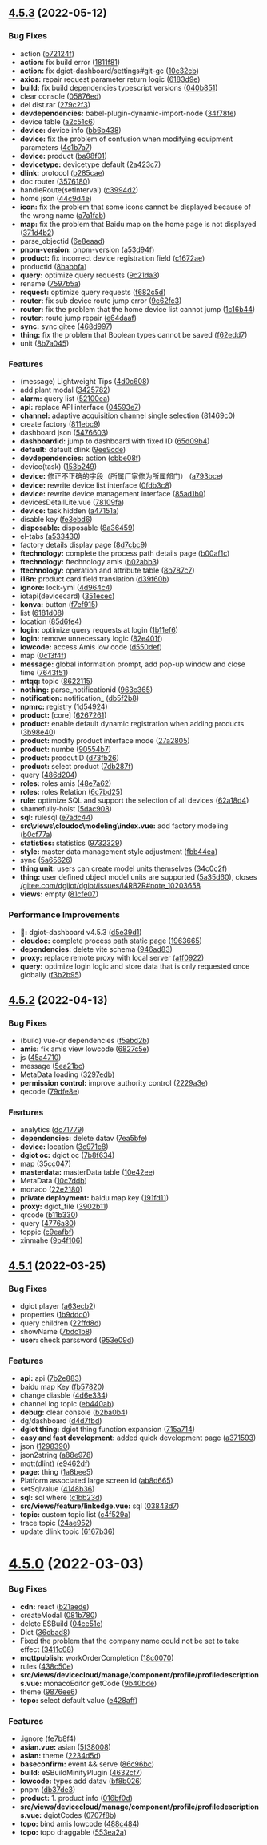 ## [4.5.3](https://github.com/dgiot/dgiot-dashboard/compare/v4.5.2...v4.5.3) (2022-05-12)


### Bug Fixes

* action ([b72124f](https://github.com/dgiot/dgiot-dashboard/commit/b72124f100c005a8db5794cff91786658e8649cd))
* **action:** fix build error ([1811f81](https://github.com/dgiot/dgiot-dashboard/commit/1811f813c1b327c20ca99476c77eaced10d4c5f1))
* **action:** fix dgiot-dashboard/settings#git-gc ([10c32cb](https://github.com/dgiot/dgiot-dashboard/commit/10c32cba4ccc03cc813839ce1545eb0f34f7e09b))
* **axios:** repair request parameter return logic ([6183d9e](https://github.com/dgiot/dgiot-dashboard/commit/6183d9e8ad9119e046a4401464203875194db257))
* **build:** fix build dependencies typescript versions ([040b851](https://github.com/dgiot/dgiot-dashboard/commit/040b8514b0dc3991fddd8ccb26953b2baf002031))
* clear console ([05876ed](https://github.com/dgiot/dgiot-dashboard/commit/05876ed85293de06cfbda2d46f064d72ea743848))
* del dist.rar ([279c2f3](https://github.com/dgiot/dgiot-dashboard/commit/279c2f3d063047b000f3ad03a79d4727431826ea))
* **devdependencies:** babel-plugin-dynamic-import-node ([34f78fe](https://github.com/dgiot/dgiot-dashboard/commit/34f78fe28760e5b9dfd70adc6ca4426dc66bd720))
* device table ([a2c51c6](https://github.com/dgiot/dgiot-dashboard/commit/a2c51c6ff901dd4977fcc18b5675388414357a64))
* **device:** device info ([bb6b438](https://github.com/dgiot/dgiot-dashboard/commit/bb6b43810e3ae00e0f8956e04561c73bb54db104))
* **device:** fix the problem of confusion when modifying equipment parameters ([4c1b7a7](https://github.com/dgiot/dgiot-dashboard/commit/4c1b7a7a9ab6612526990a90c81212515a79cbc3))
* **device:** product ([ba98f01](https://github.com/dgiot/dgiot-dashboard/commit/ba98f01a28fe4ef49b958bc4d4d662bdb2e7c2e4))
* **devicetype:** devicetype default ([2a423c7](https://github.com/dgiot/dgiot-dashboard/commit/2a423c7e1a0b31f52e31d19c0f31ba02aa0e0b56))
* **dlink:** protocol ([b285cae](https://github.com/dgiot/dgiot-dashboard/commit/b285caea95910a9a907d149f496a53f13fd33c9d))
* doc router ([3576180](https://github.com/dgiot/dgiot-dashboard/commit/35761803856512b5bd84bad202d757d2a9c06e08))
* handleRoute(setInterval) ([c3994d2](https://github.com/dgiot/dgiot-dashboard/commit/c3994d2890be20a63e98cf86c929e4c386d6b8c6))
* home json ([44c9d4e](https://github.com/dgiot/dgiot-dashboard/commit/44c9d4ef59cca2289b6f6af586a0b61ee0f58075))
* **icon:** fix the problem that some icons cannot be displayed because of the wrong name ([a7a1fab](https://github.com/dgiot/dgiot-dashboard/commit/a7a1fabcf7221a3dd71c9b9a9c04f7dbd17f4214))
* **map:** fix the problem that Baidu map on the home page is not displayed ([371d4b2](https://github.com/dgiot/dgiot-dashboard/commit/371d4b2a76777b68acc827cbde089ac9f9549f2d))
* parse_objectid ([6e8eaad](https://github.com/dgiot/dgiot-dashboard/commit/6e8eaadd697f06fcd5c2e860f312df708a1da225))
* **pnpm-version:** pnpm-version ([a53d94f](https://github.com/dgiot/dgiot-dashboard/commit/a53d94f6f6581a6180ba81739c4c052818e17f67))
* **product:** fix incorrect device registration field ([c1672ae](https://github.com/dgiot/dgiot-dashboard/commit/c1672ae63a7ff922f16ca0a5fa0aa1cb521e0514))
* productid ([8babbfa](https://github.com/dgiot/dgiot-dashboard/commit/8babbfaf14680af974f179edff2d6d6a65dc68ec))
* **query:** optimize query requests ([9c21da3](https://github.com/dgiot/dgiot-dashboard/commit/9c21da30c760c9f9126722b9ae0e460d8157152a))
* rename ([7597b5a](https://github.com/dgiot/dgiot-dashboard/commit/7597b5a1b8ba7bef62acf48a9d6d7501097ade02))
* **request:** optimize query requests ([f682c5d](https://github.com/dgiot/dgiot-dashboard/commit/f682c5dc89e1fe43534658f9125fa320f7911ec5))
* **router:** fix sub device route jump error ([9c62fc3](https://github.com/dgiot/dgiot-dashboard/commit/9c62fc3d5e78e469e99a96737d209b2fe411d687))
* **router:** fix the problem that the home device list cannot jump ([1c16b44](https://github.com/dgiot/dgiot-dashboard/commit/1c16b4439583d95afb0d5179f4b4abd4ccef8e6b))
* **router:** route jump repair ([e64daaf](https://github.com/dgiot/dgiot-dashboard/commit/e64daaf9de33ae73f14d62a3f5f15c65c8e57703))
* **sync:** sync gitee ([468d997](https://github.com/dgiot/dgiot-dashboard/commit/468d997b2c5bd61299c7b82bc5fc3de1a4172743))
* **thing:** fix the problem that Boolean types cannot be saved ([f62edd7](https://github.com/dgiot/dgiot-dashboard/commit/f62edd7b81c0e683c33cc4a994b69401acd140c3))
* unit ([8b7a045](https://github.com/dgiot/dgiot-dashboard/commit/8b7a0452d94eea4f1f3f3f7d5a5c12d3b4a8c911))


### Features

* (message) Lightweight Tips ([4d0c608](https://github.com/dgiot/dgiot-dashboard/commit/4d0c608ce097c4c00f177674c58f1b3d31db9c92))
* add plant modal ([3425782](https://github.com/dgiot/dgiot-dashboard/commit/34257829b6c45ad1017c7def5c5c9c3a319991d5))
* **alarm:** query list ([52100ea](https://github.com/dgiot/dgiot-dashboard/commit/52100ea9b1fb992daf544a33ad013ff739f635be))
* **api:** replace API interface ([04593e7](https://github.com/dgiot/dgiot-dashboard/commit/04593e7de3175de1d218d7b343ba8dc483488a46))
* **channel:** adaptive acquisition channel single selection ([81469c0](https://github.com/dgiot/dgiot-dashboard/commit/81469c032bbc4b1d2885eb27816b6cbcd24707cf))
* create factory ([811ebc9](https://github.com/dgiot/dgiot-dashboard/commit/811ebc9edbc7234c5422ebdeeab509b85dcbcc98))
* dashboard json ([5476603](https://github.com/dgiot/dgiot-dashboard/commit/5476603dad0ac1230ef13407f2055f58e6a75927))
* **dashboardid:** jump to dashboard with fixed ID ([65d09b4](https://github.com/dgiot/dgiot-dashboard/commit/65d09b47f1ed25fef34993575e0a97662472a3bb))
* **default:** default dlink ([9ee9cde](https://github.com/dgiot/dgiot-dashboard/commit/9ee9cdea0bced110b9c68b769b1fe7bae55b723b))
* **devdependencies:** action ([cbbe08f](https://github.com/dgiot/dgiot-dashboard/commit/cbbe08f5a69bcb237d9923a2247fe11a5789ccc6))
* device(task) ([153b249](https://github.com/dgiot/dgiot-dashboard/commit/153b249658a2a15f38aaa0584f5795a55aa7ff6b))
* **device:** 修正不正确的字段（所属厂家修为所属部门） ([a793bce](https://github.com/dgiot/dgiot-dashboard/commit/a793bcec1a8c433ef5a6afdd19ddb5f3bd31d790))
* **device:** rewrite device list interface ([0fdb3c8](https://github.com/dgiot/dgiot-dashboard/commit/0fdb3c8182ba074466d4fa5e33bf2bfab9014696))
* **device:** rewrite device management interface ([85ad1b0](https://github.com/dgiot/dgiot-dashboard/commit/85ad1b072954fba850f9d0de27a280e6187e03de))
* devicesDetailLite.vue ([78109fa](https://github.com/dgiot/dgiot-dashboard/commit/78109fa7bb9e248174167aff1509db6be94685a0))
* **device:** task hidden ([a47151a](https://github.com/dgiot/dgiot-dashboard/commit/a47151a7c74839517699d106c4c7288a05ed56aa))
* disable key ([fe3ebd6](https://github.com/dgiot/dgiot-dashboard/commit/fe3ebd665ef346eb66cb2c06a6e3d25b56609ede))
* **disposable:** disposable ([8a36459](https://github.com/dgiot/dgiot-dashboard/commit/8a36459f2af6aac1e3ee649ab089e4d6d25c9cda))
* el-tabs ([a533430](https://github.com/dgiot/dgiot-dashboard/commit/a533430d77a5c9f4c8838b0844ac5850e982ae65))
* factory details display page ([8d7cbc9](https://github.com/dgiot/dgiot-dashboard/commit/8d7cbc95a1a892c63827673c56fcf79d919a5460))
* **ftechnology:** complete the process path details page ([b00af1c](https://github.com/dgiot/dgiot-dashboard/commit/b00af1c516985790dc76c44462eafda1e34ccd81))
* **ftechnology:** ftechnology amis ([b02abb3](https://github.com/dgiot/dgiot-dashboard/commit/b02abb3277236ecf76df3f94934ca306212b0a54))
* **ftechnology:** operation and attribute table ([8b787c7](https://github.com/dgiot/dgiot-dashboard/commit/8b787c7a4a2b0c48338de52aaf2ed46954e3fb3d))
* **i18n:** product card field translation ([d39f60b](https://github.com/dgiot/dgiot-dashboard/commit/d39f60ba108367105d92a659307fa32ba7a62d2a))
* **ignore:** lock-yml ([4d964c4](https://github.com/dgiot/dgiot-dashboard/commit/4d964c42d22cbe2b73503d90639460d9fe6e4c03))
* iotapi(devicecard) ([351ecec](https://github.com/dgiot/dgiot-dashboard/commit/351ecec7b1599fd128439aba5b31db5714e71b7f))
* **konva:** button ([f7ef915](https://github.com/dgiot/dgiot-dashboard/commit/f7ef915fea917695b917881436c3f259b57e225b))
* list ([6181d08](https://github.com/dgiot/dgiot-dashboard/commit/6181d086b0c49ced39e6c857d4fc592cb5ec9c3a))
* location ([85d6fe4](https://github.com/dgiot/dgiot-dashboard/commit/85d6fe408c73fbd64d58da1bab85d67273451219))
* **login:** optimize query requests at login ([1b11ef6](https://github.com/dgiot/dgiot-dashboard/commit/1b11ef6dca47173cb3ccd4cf6497db6c1dd6f798))
* **login:** remove unnecessary logic ([82e401f](https://github.com/dgiot/dgiot-dashboard/commit/82e401f9eee676c83339d551717831b73e324ca7))
* **lowcode:** access Amis low code ([d550def](https://github.com/dgiot/dgiot-dashboard/commit/d550def6b6d0048eb77c055b14134da1f14cd8d2))
* map ([0c13f4f](https://github.com/dgiot/dgiot-dashboard/commit/0c13f4fe563f2c917b99bf160b9ef8c291ceffec))
* **message:** global information prompt, add pop-up window and close time ([7643f51](https://github.com/dgiot/dgiot-dashboard/commit/7643f517e3014f1b22995c6368ea5a02ab015ca9))
* **mtqq:** topic ([8622115](https://github.com/dgiot/dgiot-dashboard/commit/8622115be15a4779f977c9cb052ea28ab2b573a1))
* **nothing:** parse_notificationid ([963c365](https://github.com/dgiot/dgiot-dashboard/commit/963c3652a3c7ae61b79f8724526b3df8f81eba6b))
* **notification:** notification_ ([db5f2b8](https://github.com/dgiot/dgiot-dashboard/commit/db5f2b8d8b12be3fd04f8dfa901ce8b2403c2bb4))
* **npmrc:** registry ([1d54924](https://github.com/dgiot/dgiot-dashboard/commit/1d549244ac2ef6e2d6f6d6877744df500f077e03))
* **product:** [core] ([6267261](https://github.com/dgiot/dgiot-dashboard/commit/62672618d42bed72bd04517496f7da6c71d27a09))
* **product:** enable default dynamic registration when adding products ([3b98e40](https://github.com/dgiot/dgiot-dashboard/commit/3b98e400c6a00b86a8edf167ddda927460a76d05))
* **product:** modify product interface mode ([27a2805](https://github.com/dgiot/dgiot-dashboard/commit/27a2805f1803b47e90eeeeca5147ee042cdc40b2))
* **product:** numbe ([90554b7](https://github.com/dgiot/dgiot-dashboard/commit/90554b7ba2a55fd3c620b5d723c213997922844e))
* **product:** prodcutID ([d73fb26](https://github.com/dgiot/dgiot-dashboard/commit/d73fb26f688f8ac2104d63a1de5798e5c5178e99))
* **product:** select product ([7db287f](https://github.com/dgiot/dgiot-dashboard/commit/7db287f34ad06d376b095adff2b07b1d613f75e4))
* query ([486d204](https://github.com/dgiot/dgiot-dashboard/commit/486d204c1f3908b5340786e500956ba19f0ebd96))
* **roles:** roles amis ([48e7a62](https://github.com/dgiot/dgiot-dashboard/commit/48e7a62d41bcd46df231280431a86aa3610b767a))
* **roles:** roles Relation ([6c7bd25](https://github.com/dgiot/dgiot-dashboard/commit/6c7bd25aa3c043761c752abafc5594c8e7797113))
* **rule:** optimize SQL and support the selection of all devices ([62a18d4](https://github.com/dgiot/dgiot-dashboard/commit/62a18d4a8b0a12f534c03de964426bf322779d6b))
* shamefully-hoist ([5dac908](https://github.com/dgiot/dgiot-dashboard/commit/5dac908d21b1e59468fa3a9433dbe7c551f0c17c))
* **sql:** rulesql ([e7adc44](https://github.com/dgiot/dgiot-dashboard/commit/e7adc448132f3b7ba196d523231032304bf47cb7))
* **src\views\cloudoc\modeling\index.vue:** add factory modeling ([b0cf77a](https://github.com/dgiot/dgiot-dashboard/commit/b0cf77ae7a4aca3198529ee68953804a06491f3a))
* **statistics:** statistics ([9732329](https://github.com/dgiot/dgiot-dashboard/commit/9732329ed93000b69d75912239506bd6c4b4f045))
* **style:** master data management style adjustment ([fbb44ea](https://github.com/dgiot/dgiot-dashboard/commit/fbb44ea7e805b76163d4da115190a8870973c35a))
* sync ([5a65626](https://github.com/dgiot/dgiot-dashboard/commit/5a656261ada676219f733d716052c5a77b1acee6))
* **thing unit:** users can create model units themselves ([34c0c2f](https://github.com/dgiot/dgiot-dashboard/commit/34c0c2f3eba4842d8291e340433f1a127d8e95ed))
* **thing:** user defined object model units are supported ([5a35d60](https://github.com/dgiot/dgiot-dashboard/commit/5a35d60299905efd8f380a43ea779b63d601d488)), closes [/gitee.com/dgiiot/dgiot/issues/I4RB2R#note_10203658](https://github.com//gitee.com/dgiiot/dgiot/issues/I4RB2R/issues/note_10203658)
* **views:** empty ([81cfe07](https://github.com/dgiot/dgiot-dashboard/commit/81cfe079be4ac6933ac3184131a7d3cbefe84957))


### Performance Improvements

* **:bookmark::** dgiot-dashboard v4.5.3 ([d5e39d1](https://github.com/dgiot/dgiot-dashboard/commit/d5e39d151ab2cabe51f7eec743abd7005a566644))
* **cloudoc:** complete process path static page ([1963665](https://github.com/dgiot/dgiot-dashboard/commit/19636658e5c93f3dd931e41b1d6a49e6a72aea14))
* **dependencies:** delete vite schema ([946ad83](https://github.com/dgiot/dgiot-dashboard/commit/946ad83f46e084d9ac6f57a8db10c7adbba98861))
* **proxy:** replace remote proxy with local server ([aff0922](https://github.com/dgiot/dgiot-dashboard/commit/aff0922e95b42386f127531c6f1a5ba31c3fcaee))
* **query:** optimize login logic and store data that is only requested once globally ([f3b2b95](https://github.com/dgiot/dgiot-dashboard/commit/f3b2b957794b9b9d8b3dc794868d3e91dc223ae1))



## [4.5.2](https://github.com/dgiot/dgiot-dashboard/compare/v4.5.1...v4.5.2) (2022-04-13)


### Bug Fixes

* (build) vue-qr dependencies ([f5abd2b](https://github.com/dgiot/dgiot-dashboard/commit/f5abd2b159b3819d69b46f492635a5de6535427d))
* **amis:** fix amis view lowcode ([6827c5e](https://github.com/dgiot/dgiot-dashboard/commit/6827c5e7f79e06bf37cffc889601874beb6cc014))
* js ([45a4710](https://github.com/dgiot/dgiot-dashboard/commit/45a471030c9acb0cf3ee9c988465820002c05cc4))
* message ([5ea21bc](https://github.com/dgiot/dgiot-dashboard/commit/5ea21bc11155c7d61eba572706520f705b4cc3c3))
* MetaData loading ([3297edb](https://github.com/dgiot/dgiot-dashboard/commit/3297edbfb9e65c8984bcfcfc8d46fa89a71e7df0))
* **permission control:** improve authority control ([2229a3e](https://github.com/dgiot/dgiot-dashboard/commit/2229a3e43bd7b6241f4ee57f8474af4e4179e94f))
* qecode ([79dfe8e](https://github.com/dgiot/dgiot-dashboard/commit/79dfe8edd3228abd66b0d8fc88434348e2e9b519))


### Features

* analytics ([dc71779](https://github.com/dgiot/dgiot-dashboard/commit/dc71779e6d286a488cd329547a19159469ea8ba7))
* **dependencies:** delete datav ([7ea5bfe](https://github.com/dgiot/dgiot-dashboard/commit/7ea5bfed8ed14a92623bb3bdc7494fd0049bf0a5))
* **device:** location ([3c971c8](https://github.com/dgiot/dgiot-dashboard/commit/3c971c8438e48ecc65aedb0ee710149c3a324c0b))
* **dgiot oc:** dgiot oc ([7b8f634](https://github.com/dgiot/dgiot-dashboard/commit/7b8f63488b00f3f3092169f7eb145b8ed29271f6))
* map ([35cc047](https://github.com/dgiot/dgiot-dashboard/commit/35cc04733f0aa00ef5cd52d0cab7cfca3f77b14e))
* **masterdata:** masterData table ([10e42ee](https://github.com/dgiot/dgiot-dashboard/commit/10e42eebf954deb4211aa03ca127763f58614695))
* MetaData ([10c7ddb](https://github.com/dgiot/dgiot-dashboard/commit/10c7ddb04320d6aca9493487cb4994797f1b0bb5))
* monaco ([22e2180](https://github.com/dgiot/dgiot-dashboard/commit/22e218014284689c746a0b46c06d3e82685c3a24))
* **private deployment:** baidu map key ([191fd11](https://github.com/dgiot/dgiot-dashboard/commit/191fd11bc8327a621773b42afe0ddf4f885b5817))
* **proxy:** dgiot_file ([3902b11](https://github.com/dgiot/dgiot-dashboard/commit/3902b11366f209e5cf251618bb19b5656afa46c0))
* qrcode ([b11b330](https://github.com/dgiot/dgiot-dashboard/commit/b11b33068748f9d9097cc153af30d34b544cd701))
* query ([4776a80](https://github.com/dgiot/dgiot-dashboard/commit/4776a80ac7c598e34f740329dabfff5fb2bcd54e))
* toppic ([c9eafbf](https://github.com/dgiot/dgiot-dashboard/commit/c9eafbfadb848ab1ad89d211ced2ecd8d327b33a))
* xinmahe ([9b4f106](https://github.com/dgiot/dgiot-dashboard/commit/9b4f1060608061eb2b3acc2ab5adc3c8aadd7ba7))



## [4.5.1](https://github.com/dgiot/dgiot-dashboard/compare/v4.5.0...v4.5.1) (2022-03-25)


### Bug Fixes

* dgiot player ([a63ecb2](https://github.com/dgiot/dgiot-dashboard/commit/a63ecb246655209940b635f94d0a31262909cfbc))
* properties ([1b9ddc0](https://github.com/dgiot/dgiot-dashboard/commit/1b9ddc08a20067c22081143cac2b1c799243d21a))
* query children ([22ffd8d](https://github.com/dgiot/dgiot-dashboard/commit/22ffd8de7b7359d6c02deb8f4f65b4377e4e959e))
* showName ([7bdc1b8](https://github.com/dgiot/dgiot-dashboard/commit/7bdc1b8ba5ff101cc4ba339066ed0f1713bca767))
* **user:** check parssword ([953e09d](https://github.com/dgiot/dgiot-dashboard/commit/953e09da58fac5cfb116ed21e82962283a875d93))


### Features

* **api:** api ([7b2e883](https://github.com/dgiot/dgiot-dashboard/commit/7b2e8830db65f6aa201250fccbb4b0305f8fe80b))
* baidu map Key ([fb57820](https://github.com/dgiot/dgiot-dashboard/commit/fb57820edfdee2bce9ab26bd5f90378f2385ace0))
* change diasble ([4d6e334](https://github.com/dgiot/dgiot-dashboard/commit/4d6e334deeb0b7a715eb97c62274ceac37ae66cd))
* channel log topic ([eb440ab](https://github.com/dgiot/dgiot-dashboard/commit/eb440abc35f1e84340aef27a26bacb37592334ce))
* **debug:** clear console ([b2ba0b4](https://github.com/dgiot/dgiot-dashboard/commit/b2ba0b44aff5c6699f9c9add1756316c082fa020))
* dg/dashboard ([d4d7fbd](https://github.com/dgiot/dgiot-dashboard/commit/d4d7fbd3a42562cbffdcbf054d9fb387f03d8216))
* **dgiot thing:** dgiot thing function expansion ([715a714](https://github.com/dgiot/dgiot-dashboard/commit/715a7140673bab6b25d75ecd3f587147b78a5c7a))
* **easy and fast development:** added quick development page ([a371593](https://github.com/dgiot/dgiot-dashboard/commit/a371593264dbbce775b46bbf631312f2baa534ef))
* json ([1298390](https://github.com/dgiot/dgiot-dashboard/commit/1298390ea1324cc686a12997fdec6374416c41f8))
* json2string ([a88e978](https://github.com/dgiot/dgiot-dashboard/commit/a88e9782c5f9b6730c4ee3ad0cb0a111b5572385))
* mqtt(dlint) ([e9462df](https://github.com/dgiot/dgiot-dashboard/commit/e9462df5d1c2db8ac45f808420f4610663e22ec5))
* **page:** thing ([1a8bee5](https://github.com/dgiot/dgiot-dashboard/commit/1a8bee56edd61da8de16d0db3933efdbb5b91709))
* Platform associated large screen id ([ab8d665](https://github.com/dgiot/dgiot-dashboard/commit/ab8d6652c71c8c89d0bc579e65c6155f2339fc10))
* setSqlvalue ([4148b36](https://github.com/dgiot/dgiot-dashboard/commit/4148b36f268127d12724a1ee4f7cab07b3e41985))
* **sql:** sql where ([c1bb23d](https://github.com/dgiot/dgiot-dashboard/commit/c1bb23d787792793b98f270618e7a5d72779d7f8))
* **src/views/feature/linkedge.vue:** sql ([03843d7](https://github.com/dgiot/dgiot-dashboard/commit/03843d7b0196e01ebd0ed6c1569cf96ada1681fc))
* **topic:** custom topic list ([c4f529a](https://github.com/dgiot/dgiot-dashboard/commit/c4f529af51e6767dc9a60c0eb7e800bc2ec1373b))
* trace topic ([24ae952](https://github.com/dgiot/dgiot-dashboard/commit/24ae952ccc6ef7d1eb7c320587341c7bbc306c36))
* update dlink topic ([6167b36](https://github.com/dgiot/dgiot-dashboard/commit/6167b3676744d2e6d607097baca761a086e3fe0d))



# [4.5.0](https://github.com/dgiot/dgiot-dashboard/compare/db37de39b3b74b19e0e357084767b2befb99eaf2...v4.5.0) (2022-03-03)


### Bug Fixes

* **cdn:** react ([b21aede](https://github.com/dgiot/dgiot-dashboard/commit/b21aedefe3660292611b101d69cf8ede4c8319d6))
* createModal ([081b780](https://github.com/dgiot/dgiot-dashboard/commit/081b7805a86d9388b1db38854bba44e794dd6d6c))
* delete ESBuild ([04ce51e](https://github.com/dgiot/dgiot-dashboard/commit/04ce51e1a34e3ec5f00deaf0717198391d760396))
* Dict ([36cbad8](https://github.com/dgiot/dgiot-dashboard/commit/36cbad8d0757197ba5982673208317eedfefb540))
* Fixed the problem that the company name could not be set to take effect ([3411c08](https://github.com/dgiot/dgiot-dashboard/commit/3411c085dc72ae04c6cfce5359134f921707e88a))
* **mqttpublish:** workOrderCompletion ([18c0070](https://github.com/dgiot/dgiot-dashboard/commit/18c00701818f2607f726cfb81434cd95025a159f))
* rules ([438c50e](https://github.com/dgiot/dgiot-dashboard/commit/438c50e84368f1a2ea39a86d1e2c3ad8d62a4d92))
* **src/views/devicecloud/manage/component/profile/profiledescriptions.vue:** monacoEditor getCode ([9b40bde](https://github.com/dgiot/dgiot-dashboard/commit/9b40bdee855ed1b3ea3956e7000f5d94557bf2e4))
* theme ([9876ee6](https://github.com/dgiot/dgiot-dashboard/commit/9876ee62cd1613ed149a39d0e2d6891b95d95b4f))
* **topo:** select default value ([e428aff](https://github.com/dgiot/dgiot-dashboard/commit/e428aff5f28a43efc5ac044413886dee5081078d))


### Features

* .ignore ([fe7b8f4](https://github.com/dgiot/dgiot-dashboard/commit/fe7b8f4d6a2a4f4ce0ffda07f2aba90e62485af2))
* **asian.vue:** asian ([5f38008](https://github.com/dgiot/dgiot-dashboard/commit/5f3800816e3e02974ea09a8ff4a9783d8ac8d986))
* **asian:** theme ([2234d5d](https://github.com/dgiot/dgiot-dashboard/commit/2234d5d2d70decfe13339f4517b2b20a1aae9ee4))
* **baseconfirm:** event && serve ([86c96bc](https://github.com/dgiot/dgiot-dashboard/commit/86c96bc6780ad8289cb986be891834b77215ad45))
* **build:** eSBuildMinifyPlugin ([4632cf7](https://github.com/dgiot/dgiot-dashboard/commit/4632cf74835d5a5a4b6a6ba7efa7f4e23154ba93))
* **lowcode:** types add datav ([bf8b026](https://github.com/dgiot/dgiot-dashboard/commit/bf8b026088b80c760a05c1e10360c31deb4493d5))
* pnpm ([db37de3](https://github.com/dgiot/dgiot-dashboard/commit/db37de39b3b74b19e0e357084767b2befb99eaf2))
* **product:** 1. product info ([016bf0d](https://github.com/dgiot/dgiot-dashboard/commit/016bf0d80d4485c49e91808a70ee758bda5f51d0))
* **src/views/devicecloud/manage/component/profile/profiledescriptions.vue:** dgiotCodes ([0707f8b](https://github.com/dgiot/dgiot-dashboard/commit/0707f8b841bba1b7885ff7c2a03b6a9bdb270806))
* **topo:** bind amis lowcode ([488c484](https://github.com/dgiot/dgiot-dashboard/commit/488c4843821cdfde300da44661e965e659f421b5))
* **topo:** topo draggable ([553ea2a](https://github.com/dgiot/dgiot-dashboard/commit/553ea2a16c097fcb2fb668d2600622566b8acd49))



